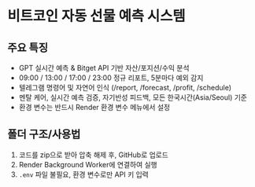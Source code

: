 # 비트코인 자동 선물 예측 시스템

## 주요 특징
- GPT 실시간 예측 & Bitget API 기반 자산/포지션/수익 분석
- 09:00 / 13:00 / 17:00 / 23:00 정규 리포트, 5분마다 예외 감지
- 텔레그램 명령어 및 자연어 인식 (/report, /forecast, /profit, /schedule)
- 멘탈 케어, 실시간 예측 검증, 자기반성 피드백, 모든 한국시간(Asia/Seoul) 기준
- 환경 변수는 반드시 Render 환경 변수 메뉴에서 설정

## 폴더 구조/사용법
1. 코드를 zip으로 받아 압축 해제 후, GitHub로 업로드
2. Render Background Worker에 연결하여 실행
3. `.env` 파일 불필요, 환경 변수로만 API 키 입력

